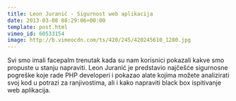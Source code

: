 ```yaml
---
title: Leon Juranić - Sigurnost web aplikacija
date: 2013-03-08 08:29:06+00:00
template: post.html
vimeo_id: 60533154
image: http://b.vimeocdn.com/ts/420/245/420245610_1280.jpg
---
```


Svi smo imali facepalm trenutak kada su nam korisnici pokazali kakve smo
propuste u stanju napraviti. Leon Juranić je predstavio najčešće sigurnosne
pogreške koje rade PHP developeri i pokazao alate kojima možete analizirati svoj
kod u potrazi za ranjivostima, ali i kako napraviti black box ispitivanje web
aplikacija.
